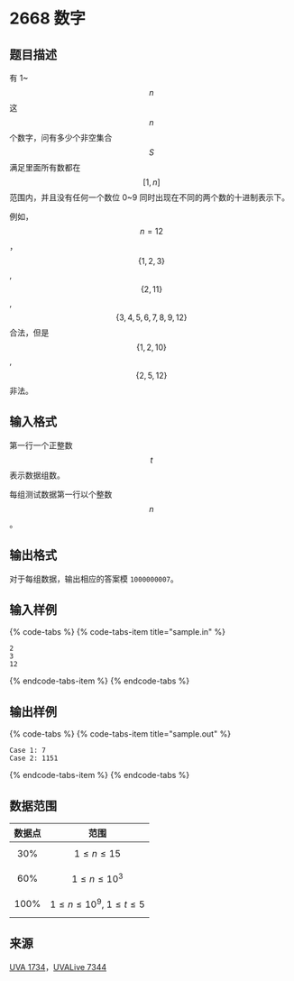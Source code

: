 # 2668 数字

## 题目描述

有 1~$$n$$ 这 $$n$$ 个数字，问有多少个非空集合 $$S$$ 满足里面所有数都在 $$[1,n]$$ 范围内，并且没有任何一个数位 0~9 同时出现在不同的两个数的十进制表示下。

例如，$$n = 12$$，$$\{1, 2, 3\}$$, $$\{2, 11\}$$, $$\{3, 4, 5, 6, 7, 8, 9, 12\}$$ 合法，但是 $$\{1, 2, 10\}$$, $$\{2, 5, 12\}$$ 非法。

## 输入格式

第一行一个正整数 $$t$$ 表示数据组数。

每组测试数据第一行以个整数 $$n$$。

## 输出格式

对于每组数据，输出相应的答案模 `1000000007`。

## 输入样例

{% code-tabs %}
{% code-tabs-item title="sample.in" %}
```text
2
3
12
```
{% endcode-tabs-item %}
{% endcode-tabs %}

## 输出样例

{% code-tabs %}
{% code-tabs-item title="sample.out" %}
```text
Case 1: 7
Case 2: 1151
```
{% endcode-tabs-item %}
{% endcode-tabs %}

## 数据范围

| 数据点 | 范围 |
| :---: | :---: |
| 30% | $$1 \leq n \leq 15$$ |
| 60% | $$1 \leq n \leq 10^3 $$ |
| 100% | $$1 \leq n \leq 10^9,\ 1 \leq t \leq 5$$ |

## 来源

[UVA 1734](https://uva.onlinejudge.org/external/17/1734.pdf)，[UVALive 7344](https://icpcarchive.ecs.baylor.edu/external/73/7344.pdf)

